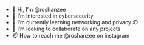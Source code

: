 - 👋 Hi, I’m @roshanzee
- 👀 I’m interested in cybersecurity
- 🌱 I’m currently learning networking and privacy :D
- 💞️ I’m looking to collaborate on any projects 
- 📫 How to reach me @roshanzee on instagram

<!---
roshanzee/roshanzee is a ✨ special ✨ repository because its `README.md` (this file) appears on your GitHub profile.
You can click the Preview link to take a look at your changes.
--->
